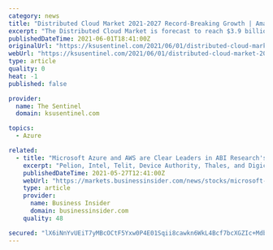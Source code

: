 ```yaml
---
category: news
title: "Distributed Cloud Market 2021-2027 Record-Breaking Growth | Amazon Web Services, Microsoft Azure, Google Cloud Platform, and IBM Cloud"
excerpt: "The Distributed Cloud Market is forecast to reach $3.9 billion by 2027, growing at a CAGR of 24.1% during the forecast period from 2021-2027. Latest added Distributed Cloud Market research study by MarketDigits offers detailed product outlook and elaborates market review till 2027."
publishedDateTime: 2021-06-01T18:41:00Z
originalUrl: "https://ksusentinel.com/2021/06/01/distributed-cloud-market-2021-2027-record-breaking-growth-amazon-web-services-microsoft-azure-google-cloud-platform-and-ibm-cloud/"
webUrl: "https://ksusentinel.com/2021/06/01/distributed-cloud-market-2021-2027-record-breaking-growth-amazon-web-services-microsoft-azure-google-cloud-platform-and-ibm-cloud/"
type: article
quality: 0
heat: -1
published: false

provider:
  name: The Sentinel
  domain: ksusentinel.com

topics:
  - Azure

related:
  - title: "Microsoft Azure and AWS are Clear Leaders in ABI Research's IoT Device Onboard and Lifecycle Management Competitive Ranking"
    excerpt: "Pelion, Intel, Telit, Device Authority, Thales, and Digicert Followers: Avsystem and Sequitur Labs Microsoft Azure and AWS are leading the battle at the very core of IoT deployments and enjoying the lion's share of cloud dominance."
    publishedDateTime: 2021-05-27T12:41:00Z
    webUrl: "https://markets.businessinsider.com/news/stocks/microsoft-azure-and-aws-are-clear-leaders-in-abi-research-s-iot-device-onboard-and-lifecycle-management-competitive-ranking-1030471303"
    type: article
    provider:
      name: Business Insider
      domain: businessinsider.com
    quality: 48

secured: "lX6iNnYvUEiT7yMBcOCtF5Yxw0P4E01Sqii8cawkn6WkL4Bcf7bcXGZIc+MdbA+uqRR1MQ6UfTyx8vipRMfcQvEb5EAguHCBKCG2yBtAZ9yK5XbZwN8aDo3K9+ITAg9jCo1jwHUF56qCHJyMgSeeo0LuSmZD7qroAyJzU8Eb0n9ObbLxEvypo9jSYztlEAny2gQt3PmnS6fE72tXNIbvmUp5ihrX286ffBKMy+9YEpOxsy5P/RY58T++NciU+Zl9tiZtOYZ0uAn1umLb+36gnWS/OKGEw928UdRsOFez65op/z7qVQ4Q9oyV7Hlh4NPT5m6PGch5MrBm9l8VQfWlQQu5Fw1ayJuKYkkJlCEnwRE=;DSUZboWWtmFpgpMWyfufqg=="
---
```


